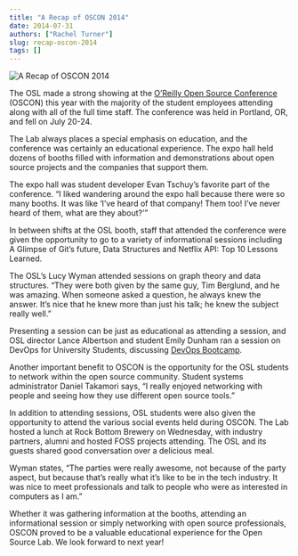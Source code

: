```yaml
---
title: "A Recap of OSCON 2014"
date: 2014-07-31
authors: ["Rachel Turner"]
slug: recap-oscon-2014
tags: []
---
```


![A Recap of OSCON 2014](/images/OSCON_blog_post_0.jpg#blog)

The OSL made a strong showing at the [O’Reilly Open Source Conference](http://www.oscon.com/oscon2014) (OSCON) this year
with the majority of the student employees attending along with all of the full time staff. The conference was held in
Portland, OR, and fell on July 20-24.

The Lab always places a special emphasis on education, and the conference was certainly an educational experience. The
expo hall held dozens of booths filled with information and demonstrations about open source projects and the companies
that support them.

The expo hall was student developer Evan Tschuy’s favorite part of the conference. “I liked wandering around the expo
hall because there were so many booths. It was like ‘I’ve heard of that company! Them too! I’ve never heard of them,
what are they about?’”

In between shifts at the OSL booth, staff that attended the conference were given the opportunity to go to a variety of
informational sessions including A Glimpse of Git’s future, Data Structures and Netflix API: Top 10 Lessons Learned.

The OSL’s Lucy Wyman attended sessions on graph theory and data structures. “They were both given by the same guy, Tim
Berglund, and he was amazing. When someone asked a question, he always knew the answer. It’s nice that he knew more than
just his talk; he knew the subject really well.”

Presenting a session can be just as educational as attending a session, and OSL director Lance Albertson and student
Emily Dunham ran a session on DevOps for University Students, discussing
[DevOps Bootcamp](http://devopsbootcamp.osuosl.org).

Another important benefit to OSCON is the opportunity for the OSL students to network within the open source community.
Student systems administrator Daniel Takamori says, “I really enjoyed networking with people and seeing how they use
different open source tools.”

In addition to attending sessions, OSL students were also given the opportunity to attend the various social events held
during OSCON. The Lab hosted a lunch at Rock Bottom Brewery on Wednesday, with industry partners, alumni and hosted FOSS
projects attending. The OSL and its guests shared good conversation over a delicious meal.

Wyman states, “The parties were really awesome, not because of the party aspect, but because that’s really what it’s
like to be in the tech industry. It was nice to meet professionals and talk to people who were as interested in
computers as I am.”

Whether it was gathering information at the booths, attending an informational session or simply networking with open
source professionals, OSCON proved to be a valuable educational experience for the Open Source Lab. We look forward to
next year!
